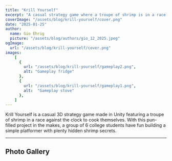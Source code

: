 ```yaml
---
title: "Krill Yourself"
excerpt: "A casual strategy game where a troupe of shrimp is in a race against the clock to cook themselves."
coverImage: "/assets/blog/krill-yourself/cover.png"
date: "2025-01-25"
author:
  name: Gio Ehrig
  picture: "/assets/blog/authors/gio_12_2025.jpeg"
ogImage:
  url: "/assets/blog/krill-yourself/cover.png"
images: 
    [
      {
        url: "/assets/blog/krill-yourself/gameplay2.png", 
        alt: "Gameplay fridge"
      },
      {
        url: "/assets/blog/krill-yourself/gameplay1.png",
        alt:  "Gameplay stove"
      },
    ]
---
```


Krill Yourself is a casual 3D strategy game made in Unity featuring a troupe of shrimp in a race against the clock to cook themselves. With this pun-filled project in the makes, a group of 6 college students have fun building a simple platformer with plenty hidden shrimp secrets.

---

## Photo Gallery